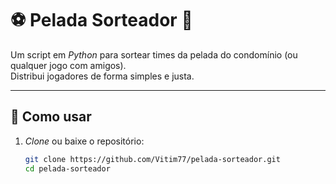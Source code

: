  
# ⚽ Pelada Sorteador 🐍

Um script em *Python* para sortear times da pelada do condomínio (ou qualquer jogo com amigos).  
Distribui jogadores de forma simples e justa.

---

## 🚀 Como usar

1. *Clone* ou baixe o repositório:
   ```bash
   git clone https://github.com/Vitim77/pelada-sorteador.git
   cd pelada-sorteador

